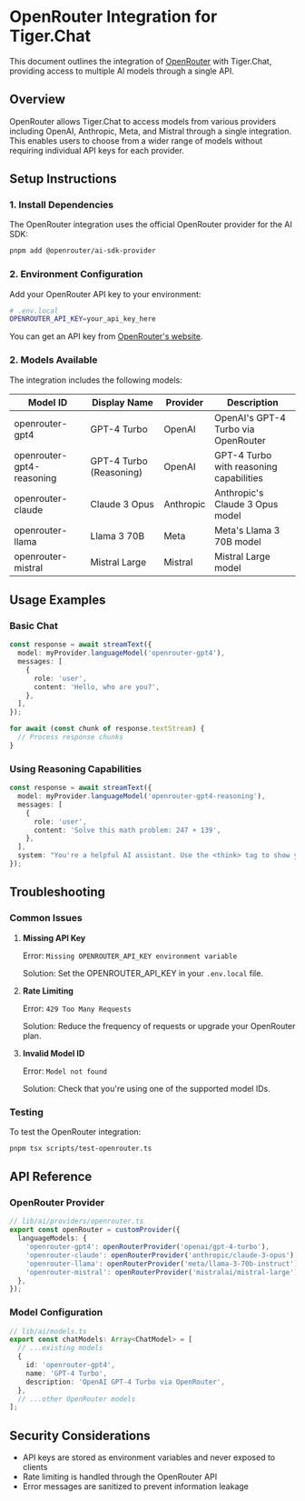 # OpenRouter Integration for Tiger.Chat

This document outlines the integration of [OpenRouter](https://openrouter.ai/) with Tiger.Chat, providing access to multiple AI models through a single API.

## Overview

OpenRouter allows Tiger.Chat to access models from various providers including OpenAI, Anthropic, Meta, and Mistral through a single integration. This enables users to choose from a wider range of models without requiring individual API keys for each provider.

## Setup Instructions

### 1. Install Dependencies

The OpenRouter integration uses the official OpenRouter provider for the AI SDK:

```bash
pnpm add @openrouter/ai-sdk-provider
```

### 2. Environment Configuration

Add your OpenRouter API key to your environment:

```bash
# .env.local
OPENROUTER_API_KEY=your_api_key_here
```

You can get an API key from [OpenRouter's website](https://openrouter.ai/keys).

### 2. Models Available

The integration includes the following models:

| Model ID | Display Name | Provider | Description |
|----------|--------------|----------|-------------|
| openrouter-gpt4 | GPT-4 Turbo | OpenAI | OpenAI's GPT-4 Turbo via OpenRouter |
| openrouter-gpt4-reasoning | GPT-4 Turbo (Reasoning) | OpenAI | GPT-4 Turbo with reasoning capabilities |
| openrouter-claude | Claude 3 Opus | Anthropic | Anthropic's Claude 3 Opus model |
| openrouter-llama | Llama 3 70B | Meta | Meta's Llama 3 70B model |
| openrouter-mistral | Mistral Large | Mistral | Mistral Large model |

## Usage Examples

### Basic Chat

```typescript
const response = await streamText({
  model: myProvider.languageModel('openrouter-gpt4'),
  messages: [
    {
      role: 'user',
      content: 'Hello, who are you?',
    },
  ],
});

for await (const chunk of response.textStream) {
  // Process response chunks
}
```

### Using Reasoning Capabilities

```typescript
const response = await streamText({
  model: myProvider.languageModel('openrouter-gpt4-reasoning'),
  messages: [
    {
      role: 'user',
      content: 'Solve this math problem: 247 + 139',
    },
  ],
  system: "You're a helpful AI assistant. Use the <think> tag to show your reasoning.",
});
```

## Troubleshooting

### Common Issues

1. **Missing API Key**
   
   Error: `Missing OPENROUTER_API_KEY environment variable`
   
   Solution: Set the OPENROUTER_API_KEY in your `.env.local` file.

2. **Rate Limiting**
   
   Error: `429 Too Many Requests`
   
   Solution: Reduce the frequency of requests or upgrade your OpenRouter plan.

3. **Invalid Model ID**
   
   Error: `Model not found`
   
   Solution: Check that you're using one of the supported model IDs.

### Testing

To test the OpenRouter integration:

```bash
pnpm tsx scripts/test-openrouter.ts
```

## API Reference

### OpenRouter Provider

```typescript
// lib/ai/providers/openrouter.ts
export const openRouter = customProvider({
  languageModels: {
    'openrouter-gpt4': openRouterProvider('openai/gpt-4-turbo'),
    'openrouter-claude': openRouterProvider('anthropic/claude-3-opus'),
    'openrouter-llama': openRouterProvider('meta/llama-3-70b-instruct'),
    'openrouter-mistral': openRouterProvider('mistralai/mistral-large'),
  },
});
```

### Model Configuration

```typescript
// lib/ai/models.ts
export const chatModels: Array<ChatModel> = [
  // ...existing models
  {
    id: 'openrouter-gpt4',
    name: 'GPT-4 Turbo',
    description: 'OpenAI GPT-4 Turbo via OpenRouter',
  },
  // ...other OpenRouter models
];
```

## Security Considerations

- API keys are stored as environment variables and never exposed to clients
- Rate limiting is handled through the OpenRouter API
- Error messages are sanitized to prevent information leakage
